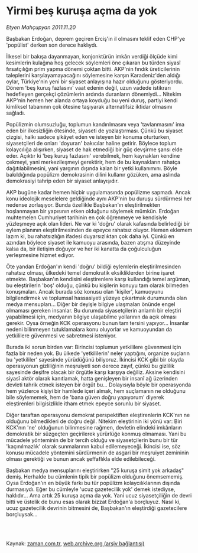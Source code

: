 # Yirmi beş kuruşa açma da yok

*Etyen Mahçupyan 2011.11.20*

<td class="columnist-detail">
<p>Başbakan Erdoğan, deprem geçiren Erciş'in il olmasını teklif eden CHP'ye 'popülist' derken son derece haklıydı.</p>
<p>
<div id="haberMetinDiv">
<p>İlkesel bir bakışa dayanmayan, konjonktürün imkân verdiği ölçüde kimi kesimlerin kulağına hoş gelecek söylemleri öne çıkaran bu türden siyasî fırsatçılığın prim yapma dönemi çoktan bitti. AKP'nin fındık üreticilerinin taleplerini karşılayamayacağını söylemesine karşın Karadeniz'den aldığı oylar, Türkiye'nin yeni bir siyaset anlayışına hazır olduğunu gösteriyordu. Dönem 'beş kuruş fazlasını' vaat edenin değil, uzun vadede istikrarı hedefleyen gerçekçi çözümlerin ardında duranların dönemiydi... Nitekim AKP'nin hemen her alanda ortaya koyduğu bu yeni duruş, partiyi kendi kimliksel tabanının çok ötesine taşıyarak alternatifsiz iktidar olmasını sağladı.
<p>Popülizmin olumsuzluğu, toplumun kandırılmasını veya 'tavlanmasını' ima eden bir ilkesizliğin ötesinde, siyaseti de yozlaştırması. Çünkü bu siyaset çizgisi, halkı sadece şikâyet eden ve isteyen bir konuma oturturken, siyasetçileri de onları 'doyuran' bakıcılar haline getirir. Böylece toplum kolaycılığa alışırken, siyaset de hak etmediği bir güç devşirme şansı elde eder. Açıktır ki 'beş kuruş fazlasını' verebilmek, hem kaynakları kendine çekmeyi, yani merkezileşmeyi gerektirir, hem de bu kaynakların rahatça dağıtılabilmesini, yani yargının dışında kalan bir yetki kullanımını. Böyle bakıldığında popülizm demokrasinin dilini kullanır gözüken, ama aslında demokrasiyi tahrip eden bir siyaset anlayışıdır.
<p>AKP bugüne kadar hemen hiçbir uygulamasında popülizme sapmadı. Ancak konu ideolojik meselelere geldiğinde aynı AKP'nin bu duruşu sürdürmesi her nedense zorlaşıyor. Bunda özellikle Başbakan'ın eleştirilmekten hoşlanmayan bir yapısının etken olduğunu söylemek mümkün. Erdoğan muhtemelen Cumhuriyet tarihinin en çok öğrenmeye ve kendisiyle yüzleşmeye açık olan lideri. Ne var ki 'doğru' olarak kafasında belirlediği bir eylem planının eleştirilmesinden de epeyce rahatsız oluyor. Hemen eklemem lazım ki, bu rahatsızlığın ifadesi duyarsızlıktan çok daha iyi. Çünkü en azından böylece siyaset ile kamuoyu arasında, bazen atışma düzeyinde kalsa da, bir iletişim doğuyor ve her iki kanatta da çoğulculuğun yerleşmesine hizmet ediyor.
<p>Öte yandan Erdoğan'ın kendi 'doğru' bildiği eylemlerin eleştirilmesinden rahatsız olması, ülkedeki temel demokratik eksikliklerden birine işaret etmekte. Başbakan'ın kendisini eleştirenlere karşı kullandığı temel argüman, bu eleştirilerin 'boş' olduğu, çünkü bu kişilerin konuyu tam olarak bilmeden konuşmaları. Ancak burada söz konusu olan 'kişiler', kamuoyunu bilgilendirmek ve toplumsal hassasiyeti yüzeye çıkartmak durumunda olan medya mensupları... Diğer bir deyişle bilgiye ulaşmaları önünde engel olmaması gereken insanlar. Bu durumda siyasetçilerin anlamlı bir eleştiri yapabilmesi için, medyanın bilgiye ulaşabilme yollarının da açık olması gerekir. Oysa örneğin KCK operasyonu bunun tam tersini yapıyor... İnsanlar nedeni bilinmeyen tutuklamalara konu oluyorlar ve kamuoyundan da yetkililere güvenmesi ve sabretmesi isteniyor.
<p>Burada iki sorun birden var: Birincisi toplumun yetkililere güvenmesi için fazla bir neden yok. Bu ülkede 'yetkililerin' neler yaptığını, organize suçların bu 'yetkililer' sayesinde yürüdüğünü biliyoruz. İkincisi KCK gibi bir olayda operasyonun gizliliğinin meşruiyeti son derece zayıf, çünkü bu gizlilik sayesinde deşifre olacak bir örgütle karşı karşıya değiliz. Aksine kendisini siyasî aktör olarak kanıtlamak, hatta genişleyen bir insanî ağ üzerinden devleti tahrik etmek isteyen bir örgüt bu... Dolayısıyla böyle bir operasyonda hem yüzlerce kişiyi bir hamlede içeri almak, hem suçlamanın ne olduğunu bile söylememek, hem de 'bana güven doğru yapıyorum' diyerek eleştirenleri bilgisizlikle itham etmek epeyce sorunlu bir siyaset.
<p>Diğer taraftan operasyonu demokrat perspektiften eleştirenlerin KCK'nın ne olduğunu bilmedikleri de doğru değil. Nitekim eleştirinin iki yönü var: Biri KCK'nın 'ne' olduğunun bilinmesine rağmen, devletin elindeki imkânların demokratik bir süzgeçten geçirilerek yürürlüğe konmuş olmaması. Yani bu mücadele yönteminin de bir tercih olduğu ve siyasetçilerin bunu bir tür 'kaçınılmazlık' olarak sunmalarının kabul edilemeyeceği. İkincisi ise, söz konusu mücadele yöntemini sürdürmenin de asgari bir meşruiyet zemininin olması gerektiği ve bunun ancak şeffaflıkla elde edilebileceği.
<p>Başbakan medya mensuplarını eleştirirken "25 kuruşa simit yok arkadaş" demiş. Herhalde bu cümlenin tipik bir popülizm olduğunu önemsememiş. Oysa Erdoğan'ın en büyük farkı bu tür popülizm kolaycılıklarının dışında durmasıydı. Eğer bu cümleyle 'ucuz gazetecilik yok' demek istediyse, haklıdır... Ama artık 25 kuruşa açma da yok. Yani ucuz siyasetçiliğin de devri bitti ve üstelik de bunu esas olarak bizzat Erdoğan'a borçluyuz. Nasıl ki, ucuz gazetecilik devrinin bitmesini de, Başbakan'ın eleştirdiği gazetecilere borçluysak... </p></p></p></p></p></p></p></div>
</p>


<p><br>
		 </br></p></td>

Kaynak: [zaman.com.tr](http://zaman.com.tr/yazar.do?yazino=1204125), [web.archive.org (arşiv bağlantısı)](http://web.archive.org/web/20120126032057/http://www.zaman.com.tr/yazar.do?yazino=1204125)
